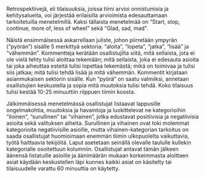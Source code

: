 Retrospektiivejä, eli tilaisuuksia, joissa tiimi arvioi onnistumisia ja kehitysalueita, voi järjestää erilaisilla arvioimista edesauttamaan tarkoitetuilla menetelmillä. Kaksi tällaista menetelmää on “Start, stop, continue, more of, less of wheel” sekä “Glad, sad, mad”. 

Näistä ensimmäisessä askarrellaan juliste, johon piirretään ympyrän (“pyörän”) sisälle 5 merkittyä sektoria: “aloita”, “lopeta”, “jatka”, “lisää” ja “vähemmän”. Kommentteja kerätään osallistujilta siitä, mitä sellaista, jota ei ole vielä tehty tulisi aloittaa tekemään; mitä sellaista, joka ei edesauta asioita tai joka aiheuttaa esteitä tulisi lopettaa tekemästä; mikä on toimivaa ja tulisi siis jatkaa; mitä tulisi tehdä lisää ja mitä vähemmän. Kommentit kirjataan asianmukaisen sektorin sisälle. Kun “pyörä” on saatu valmiiksi, annetaan osallistujien keskustella ja sopia mitä muutoksia tulisi tehdä. Koko tilaisuus tulisi kestää 10-25 minuuttiin riippuen tiimin koosta.

Jälkimmäisessä menetelmässä osallistujat listaavat lappusille ongelmakohtia, muutoksia ja havaintoja ja luokittelevat ne kategorioihin “iloinen”, “surullinen” tai “vihainen”, jotka edustavat positiivisia ja negatiivisia asioita sekä valituksen aiheita. Surullinen ja vihainen ovat toki molemmat kategorioita negatiivisille asioille, mutta vihainen-kategorian tarkoitus on saada osallistujat huomioimaan enemmän tiimin ulkopuolelta vaikuttavia, työtä haittaavia tekijöitä. Laput asetetaan seinällä olevalle taululle kullekin kategorialle osoitettuun kolumniin. Osallistujat antavat tämän jälkeen äänensä listatuille asioille ja äänimäärän mukaan korkeimmasta aloittaen asiat käydään keskustellen läpi kunnes kaikki asiat on käsitelty tai tilaisuudelle varattu 60 minuuttia on käytetty. 
